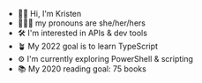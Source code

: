 - 👋🏻 Hi, I'm Kristen
- 👩🏻‍💻 my pronouns are she/her/hers
- 🛠️ I'm interested in APIs & dev tools
- 🪴 My 2022 goal is to learn TypeScript
- ⚙️ I'm currently exploring PowerShell & scripting
- 📚 My 2020 reading goal: 75 books
